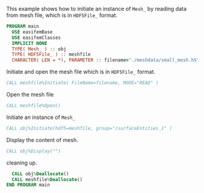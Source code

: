This example shows how to initiate an instance of `Mesh_` by reading data
from mesh file, which is in `HDF5File_` format.

```fortran
PROGRAM main
  USE easifemBase
  USE easifemClasses
  IMPLICIT NONE
  TYPE( Mesh_ ) :: obj
  TYPE( HDF5File_ ) :: meshfile
  CHARACTER( LEN = *), PARAMETER :: filename="./meshdata/small_mesh.h5"
```

Initiate and open the mesh file which is in `HDF5File_` format.

```fortran
CALL meshfile%Initiate( FileName=filename, MODE="READ" )
```

Open the mesh file

```fortran
CALL meshfile%Open()
```

Initiate an instance of `Mesh_`

```fortran
CALL obj%Initiate(hdf5=meshfile, group="/surfaceEntities_1" )
```

Display the content of mesh.

```fortran
CALL obj%Display("")
```

cleaning up.

```fortran
  CALL obj%Deallocate()
  CALL meshfile%Deallocate()
END PROGRAM main
```
